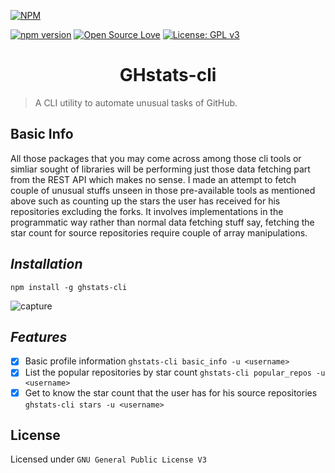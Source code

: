 [![NPM](https://nodei.co/npm/ghstats-cli.png)](https://nodei.co/npm/ghstats-cli/)

[![npm version](https://badge.fury.io/js/ghstats-cli.svg)](https://badge.fury.io/js/ghstats-cli) [![Open Source Love](https://badges.frapsoft.com/os/v1/open-source.png?v=103)](https://github.com/ellerbrock/open-source-badges/)
[![License: GPL v3](https://img.shields.io/badge/License-GPLv3-blue.svg)](https://github.com/jamesgeorge007/ghstats-cli/blob/master/LICENSE)

<h1 align="center"> GHstats-cli </h1>

> A CLI utility to automate unusual tasks of GitHub.

## Basic Info

All those packages that you may come across among those cli tools or simliar sought of libraries will be performing just those data fetching part from the REST API which makes no sense. I made an attempt to fetch couple of unusual stuffs unseen in those pre-available tools as mentioned above such as counting up the stars the user has received for his repositories excluding the forks. It involves implementations in the programmatic way rather than normal data fetching stuff say, fetching the star count for source repositories require couple of array manipulations.

## *Installation*

`npm install -g ghstats-cli`

![capture](https://github.com/jamesgeorge007/ghstats-cli/blob/master/assets/capture.JPG)

## *Features*

- [x] Basic profile information `ghstats-cli basic_info -u <username>`
- [x] List the popular repositories by star count `ghstats-cli popular_repos -u <username>`
- [x] Get to know the star count that the user has for his source repositories `ghstats-cli stars -u <username>`

## License

Licensed under `GNU General Public License V3`	

